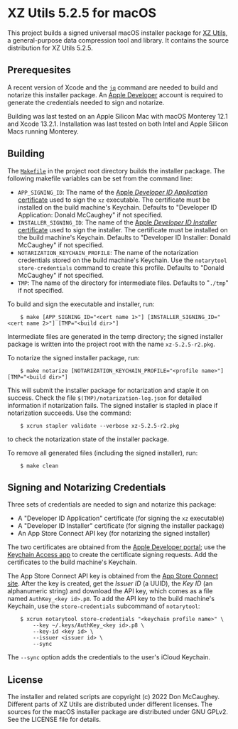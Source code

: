 XZ Utils 5.2.5 for macOS
========================

This project builds a signed universal macOS installer package for [XZ
Utils][1], a general-purpose data compression tool and library.  It contains
the source distribution for XZ Utils 5.2.5.

[1]: http://tukaani.org/xz/ "XZ Utils"

## Prerequesites

A recent version of Xcode and the [`jq`][2] command are needed to build and
notarize this installer package.  An [Apple Developer][3] account is required
to generate the credentials needed to sign and notarize.

Building was last tested on an Apple Silicon Mac with macOS Monterey 12.1 and
Xcode 13.2.1.  Installation was last tested on both Intel and Apple Silicon
Macs running Monterey.

[2]: https://stedolan.github.io/jq/
[3]: https://developer.apple.com

## Building
The [`Makefile`][4] in the project root directory builds the installer package.
The following makefile variables can be set from the command line:

- `APP_SIGNING_ID`: The name of the 
    [Apple _Developer ID Application_ certificate][5] used to sign the 
    `xz` executable.  The certificate must be installed on the build 
    machine's Keychain.  Defaults to "Developer ID Application: Donald 
    McCaughey" if not specified.
- `INSTALLER_SIGNING_ID`: The name of the 
    [Apple _Developer ID Installer_ certificate][5] used to sign the 
    installer.  The certificate must be installed on the build machine's
    Keychain.  Defaults to "Developer ID Installer: Donald McCaughey" if 
    not specified.
- `NOTARIZATION_KEYCHAIN_PROFILE`: The name of the notarization credentials
    stored on the build machine's Keychain.  Use the `notarytool 
    store-credentials` command to create this profile.  Defaults to "Donald 
    McCaughey" if not specified.
- `TMP`: The name of the directory for intermediate files.  Defaults to 
    "`./tmp`" if not specified.

[4]: https://github.com/donmccaughey/xz_pkg/blob/master/Makefile
[5]: https://developer.apple.com/account/resources/certificates/list

To build and sign the executable and installer, run:

        $ make [APP_SIGNING_ID="<cert name 1>"] [INSTALLER_SIGNING_ID="<cert name 2>"] [TMP="<build dir>"]

Intermediate files are generated in the temp directory; the signed installer 
package is written into the project root with the name `xz-5.2.5-r2.pkg`.  

To notarize the signed installer package, run:

        $ make notarize [NOTARIZATION_KEYCHAIN_PROFILE="<profile name>"] [TMP="<build dir>"]

This will submit the installer package for notarization and staple it on 
success.  Check the file `$(TMP)/notarization-log.json` for detailed 
information if notarization fails.  The signed installer is stapled in place
if notarization succeeds.  Use the command:

        $ xcrun stapler validate --verbose xz-5.2.5-r2.pkg

to check the notarization state of the installer package.

To remove all generated files (including the signed installer), run:

        $ make clean

## Signing and Notarizing Credentials

Three sets of credentials are needed to sign and notarize this package:
- A "Developer ID Application" certificate (for signing the `xz` executable)
- A "Developer ID Installer" certificate (for signing the installer package)
- An App Store Connect API key (for notarizing the signed installer)

The two certificates are obtained from the [Apple Developer portal][6]; use the 
[Keychain Access app][7] to create the certificate signing requests.  Add the 
certificates to the build machine's Keychain.

The App Store Connect API key is obtained from the [App Store Connect site][8].
After the key is created, get the _Issuer ID_ (a UUID), the _Key ID_
(an alphanumeric string) and download the API key, which comes as a file named
`AuthKey_<key id>.p8`.  To add the API key to the build machine's Keychain, 
use the `store-credentials` subcommand of `notarytool`:

        $ xcrun notarytool store-credentials "<keychain profile name>" \
            --key ~/.keys/AuthKey_<key id>.p8 \
            --key-id <key id> \
            --issuer <issuer id> \
            --sync

The `--sync` option adds the credentials to the user's iCloud Keychain.

[6]: https://developer.apple.com/account/resources/certificates/add
[7]: https://help.apple.com/developer-account/#/devbfa00fef7
[8]: https://appstoreconnect.apple.com/access/api

## License

The installer and related scripts are copyright (c) 2022 Don McCaughey.
Different parts of XZ Utils are distributed under different licenses.  The
sources for the macOS installer package are distributed under GNU GPLv2.
See the LICENSE file for details.

